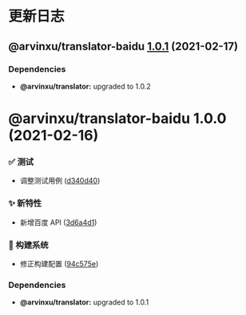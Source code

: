 # 更新日志

## @arvinxu/translator-baidu [1.0.1](https://github.com/arvinxx/translator/compare/@arvinxu/translator-baidu@1.0.0...@arvinxu/translator-baidu@1.0.1) (2021-02-17)





### Dependencies

* **@arvinxu/translator:** upgraded to 1.0.2

# @arvinxu/translator-baidu 1.0.0 (2021-02-16)


### ✅ 测试

* 调整测试用例 ([d340d40](https://github.com/arvinxx/translator/commit/d340d40))


### ✨ 新特性

* 新增百度 API ([3d6a4d1](https://github.com/arvinxx/translator/commit/3d6a4d1))


### 👷 构建系统

* 修正构建配置 ([94c575e](https://github.com/arvinxx/translator/commit/94c575e))





### Dependencies

* **@arvinxu/translator:** upgraded to 1.0.1
